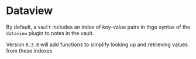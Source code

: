 # Dataview

By default, a `Vault` includes an index of key-value pairs in thge syntax of the `dataview` plugin to notes in the vault.

Version `0.3.0` will add functions to simplify looking up and retrieving values from these indexes